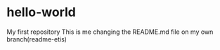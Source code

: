 # hello-world
My first repository
This is me changing the README.md file on my own branch(readme-etis)
